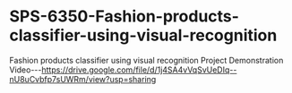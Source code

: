 # SPS-6350-Fashion-products-classifier-using-visual-recognition
Fashion products classifier using visual recognition
Project Demonstration Video---https://drive.google.com/file/d/1j4SA4vVqSvUeDIq--nU8uCvbfp7sUWRm/view?usp=sharing
